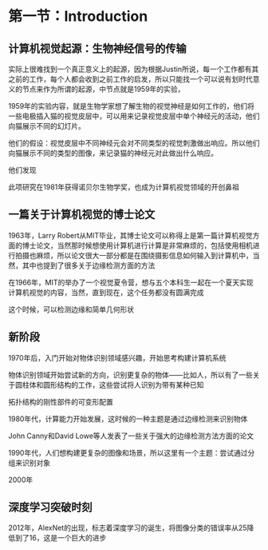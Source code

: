 # 第一节：Introduction

## 计算机视觉起源：生物神经信号的传输

实际上很难找到一个真正意义上的起源，因为根据Justin所说，每一个工作都有其之前的工作，每个人都会收到之前工作的启发，所以只能找一个可以说有划时代意义的节点来作为所谓的起源，中节点就是1959年的实验，

1959年的实验内容，就是生物学家想了解生物的视觉神经是如何工作的，他们将一些电极插入猫的视觉皮层中，可以用来记录视觉皮层中单个神经元的活动，他们向猫展示不同的幻灯片。

他们的假设：视觉皮层中不同神经元会对不同类型的视觉刺激做出响应。所以他们向猫展示不同的类型的图像，来记录猫的神经元对此做出什么响应。

他们发现

此项研究在1981年获得诺贝尔生物学奖，也成为计算机视觉领域的开创鼻祖

## 一篇关于计算机视觉的博士论文

1963年，Larry Robert从MIT毕业，其博士论文可以称得上是第一篇计算机视觉方面的博士论文，当然那时候想使用计算机进行计算是非常麻烦的，包括使用相机进行拍摄也麻烦，所以论文很大一部分都是在围绕摄影信息如何输入到计算机中，当然，其中也提到了很多关于边缘检测方面的方法

在1966年，MIT的举办了一个视觉夏令营，想与五个本科生一起在一个夏天实现计算机视觉的内容，当然，直到现在，这个任务都没有圆满完成

这个时候，可以检测边缘和简单几何形状

## 新阶段

1970年后，入门开始对物体识别领域感兴趣，开始思考构建计算机系统

物体识别领域开始尝试新的方向，识别更复杂的物体——比如人，所以有了一些关于圆柱体和圆形结构的工作，这些尝试将人识别为带有某种已知

拓扑结构的刚性部件的可变形配置

1980年代，计算能力开始发展，这时候的一种主题是通过边缘检测来识别物体

John Canny和David Lowe等人发表了一些关于强大的边缘检测方法方面的论文

1990年代，人们想构建更复杂的图像和场景，所以这里有一个主题：尝试通过分组来识别对象

2000年

## 深度学习突破时刻

2012年，AlexNet的出现，标志着深度学习的诞生，将图像分类的错误率从25降低到了16，这是一个巨大的进步